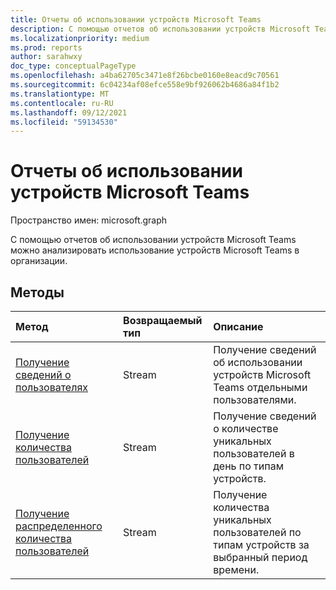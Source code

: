 ```yaml
---
title: Отчеты об использовании устройств Microsoft Teams
description: С помощью отчетов об использовании устройств Microsoft Teams можно анализировать использование устройств Microsoft Teams в организации.
ms.localizationpriority: medium
ms.prod: reports
author: sarahwxy
doc_type: conceptualPageType
ms.openlocfilehash: a4ba62705c3471e8f26bcbe0160e8eacd9c70561
ms.sourcegitcommit: 6c04234af08efce558e9bf926062b4686a84f1b2
ms.translationtype: MT
ms.contentlocale: ru-RU
ms.lasthandoff: 09/12/2021
ms.locfileid: "59134530"
---
```

# <a name="microsoft-teams-device-usage-reports"></a>Отчеты об использовании устройств Microsoft Teams

Пространство имен: microsoft.graph

С помощью отчетов об использовании устройств Microsoft Teams можно анализировать использование устройств Microsoft Teams в организации.

## <a name="methods"></a>Методы

| Метод                                   | Возвращаемый тип | Описание                              |
| :--------------------------------------- | :---------- | :--------------------------------------- |
| [Получение сведений о пользователях](../api/reportroot-getteamsdeviceusageuserdetail.md) | Stream      | Получение сведений об использовании устройств Microsoft Teams отдельными пользователями. |
| [Получение количества пользователей](../api/reportroot-getteamsdeviceusageusercounts.md) | Stream      | Получение сведений о количестве уникальных пользователей в день по типам устройств. |
| [Получение распределенного количества пользователей](../api/reportroot-getteamsdeviceusagedistributionusercounts.md) | Stream      | Получение количества уникальных пользователей по типам устройств за выбранный период времени. |

